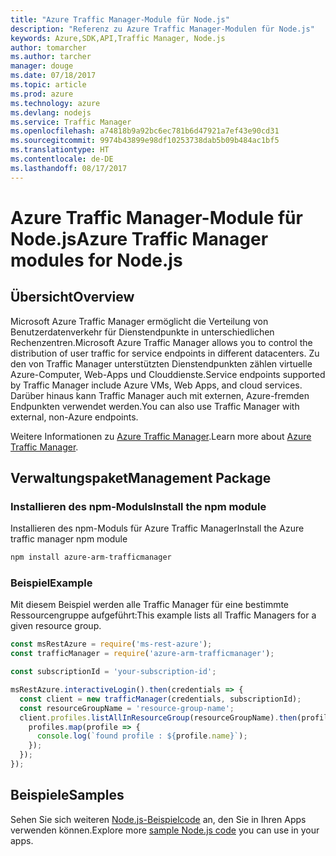 ```yaml
---
title: "Azure Traffic Manager-Module für Node.js"
description: "Referenz zu Azure Traffic Manager-Modulen für Node.js"
keywords: Azure,SDK,API,Traffic Manager, Node.js
author: tomarcher
ms.author: tarcher
manager: douge
ms.date: 07/18/2017
ms.topic: article
ms.prod: azure
ms.technology: azure
ms.devlang: nodejs
ms.service: Traffic Manager
ms.openlocfilehash: a74818b9a92bc6ec781b6d47921a7ef43e90cd31
ms.sourcegitcommit: 9974b43899e98df10253738dab5b09b484ac1bf5
ms.translationtype: HT
ms.contentlocale: de-DE
ms.lasthandoff: 08/17/2017
---
```

# <a name="azure-traffic-manager-modules-for-nodejs"></a><span data-ttu-id="576c2-104">Azure Traffic Manager-Module für Node.js</span><span class="sxs-lookup"><span data-stu-id="576c2-104">Azure Traffic Manager modules for Node.js</span></span>

## <a name="overview"></a><span data-ttu-id="576c2-105">Übersicht</span><span class="sxs-lookup"><span data-stu-id="576c2-105">Overview</span></span>

<span data-ttu-id="576c2-106">Microsoft Azure Traffic Manager ermöglicht die Verteilung von Benutzerdatenverkehr für Dienstendpunkte in unterschiedlichen Rechenzentren.</span><span class="sxs-lookup"><span data-stu-id="576c2-106">Microsoft Azure Traffic Manager allows you to control the distribution of user traffic for service endpoints in different datacenters.</span></span> <span data-ttu-id="576c2-107">Zu den von Traffic Manager unterstützten Dienstendpunkten zählen virtuelle Azure-Computer, Web-Apps und Clouddienste.</span><span class="sxs-lookup"><span data-stu-id="576c2-107">Service endpoints supported by Traffic Manager include Azure VMs, Web Apps, and cloud services.</span></span> <span data-ttu-id="576c2-108">Darüber hinaus kann Traffic Manager auch mit externen, Azure-fremden Endpunkten verwendet werden.</span><span class="sxs-lookup"><span data-stu-id="576c2-108">You can also use Traffic Manager with external, non-Azure endpoints.</span></span>

<span data-ttu-id="576c2-109">Weitere Informationen zu [Azure Traffic Manager](https://docs.microsoft.com/azure/traffic-manager/traffic-manager-overview).</span><span class="sxs-lookup"><span data-stu-id="576c2-109">Learn more about [Azure Traffic Manager](https://docs.microsoft.com/azure/traffic-manager/traffic-manager-overview).</span></span>

## <a name="management-package"></a><span data-ttu-id="576c2-110">Verwaltungspaket</span><span class="sxs-lookup"><span data-stu-id="576c2-110">Management Package</span></span>

### <a name="install-the-npm-module"></a><span data-ttu-id="576c2-111">Installieren des npm-Moduls</span><span class="sxs-lookup"><span data-stu-id="576c2-111">Install the npm module</span></span>

<span data-ttu-id="576c2-112">Installieren des npm-Moduls für Azure Traffic Manager</span><span class="sxs-lookup"><span data-stu-id="576c2-112">Install the Azure traffic manager npm module</span></span>

```bash
npm install azure-arm-trafficmanager
```

### <a name="example"></a><span data-ttu-id="576c2-113">Beispiel</span><span class="sxs-lookup"><span data-stu-id="576c2-113">Example</span></span>

<span data-ttu-id="576c2-114">Mit diesem Beispiel werden alle Traffic Manager für eine bestimmte Ressourcengruppe aufgeführt:</span><span class="sxs-lookup"><span data-stu-id="576c2-114">This example lists all Traffic Managers for a given resource group.</span></span>

```javascript
const msRestAzure = require('ms-rest-azure');
const trafficManager = require('azure-arm-trafficmanager');

const subscriptionId = 'your-subscription-id';

msRestAzure.interactiveLogin().then(credentials => {
  const client = new trafficManager(credentials, subscriptionId);
  const resourceGroupName = 'resource-group-name';
  client.profiles.listAllInResourceGroup(resourceGroupName).then(profiles => {
    profiles.map(profile => {
      console.log(`found profile : ${profile.name}`);
    });
  });
});
```

## <a name="samples"></a><span data-ttu-id="576c2-115">Beispiele</span><span class="sxs-lookup"><span data-stu-id="576c2-115">Samples</span></span>

<span data-ttu-id="576c2-116">Sehen Sie sich weiteren [Node.js-Beispielcode](https://azure.microsoft.com/resources/samples/?platform=nodejs) an, den Sie in Ihren Apps verwenden können.</span><span class="sxs-lookup"><span data-stu-id="576c2-116">Explore more [sample Node.js code](https://azure.microsoft.com/resources/samples/?platform=nodejs) you can use in your apps.</span></span>

